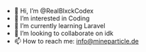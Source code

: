- 👋 Hi, I’m @RealBlxckCodex
- 👀 I’m interested in Coding
- 🌱 I’m currently learning Laravel
- 💞️ I’m looking to collaborate on idk
- 📫 How to reach me: info@mineparticle.de

<!---
RealBlxckCodex/RealBlxckCodex is a ✨ special ✨ repository because its `README.md` (this file) appears on your GitHub profile.
You can click the Preview link to take a look at your changes.
--->
